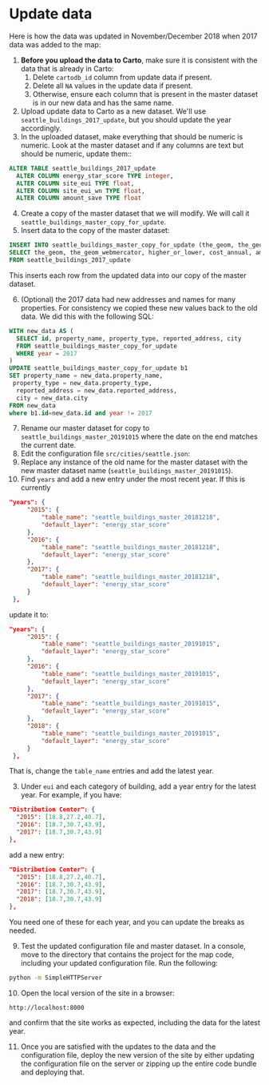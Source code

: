 # Update data

Here is how the data was updated in November/December 2018 when 2017 data was added to the map:

1. **Before you upload the data to Carto**, make sure it is consistent with the data that is already in Carto:
    1. Delete `cartodb_id` column from update data if present.
    2. Delete all `NA` values in the update data if present.
    3. Otherwise, ensure each column that is present in the master dataset is in our new data and has the same name.
2. Upload update data to Carto as a new dataset. We'll use `seattle_buildings_2017_update`, but you should update the year accordingly.
3. In the uploaded dataset, make everything that should be numeric is numeric. Look at the master dataset and if any columns are text but should be numeric, update them::

 ```sql
 ALTER TABLE seattle_buildings_2017_update
   ALTER COLUMN energy_star_score TYPE integer,
   ALTER COLUMN site_eui TYPE float,
   ALTER COLUMN site_eui_wn TYPE float,
   ALTER COLUMN amount_save TYPE float
 ```

4. Create a copy of the master dataset that we will modify. We will call it `seattle_buildings_master_copy_for_update`.
5. Insert data to the copy of the master dataset:

 ```sql
 INSERT INTO seattle_buildings_master_copy_for_update (the_geom, the_geom_webmercator, higher_or_lower, cost_annual, amount_save, total_kbtu, other_pct, other_ghg, ess_cert, year, id, xepaid, zip, councildistrict, yearbuilt_string, yearbuilt, reported_gross_floor_area, numbuildings, numfloors, numunits, energy_star_score, other_ghg_percent, id1, property_type, property_name, reported_address, city, state, neighborhood, comments, percent_from_median, percent_save, cost_sq_ft, total_ghg_emissions_intensity, total_ghg_emissions, electricity_pct, gas_pct, steam_pct, building_type_eui_wn, latitude, longitude, cos_median_eui, building_type_eui, site_eui, site_eui_wn, source_eui, source_eui_wn, electricity, steam, gas, electricity_ghg, gas_ghg, steam_ghg, electricity_ghg_percent, gas_ghg_percent, steam_ghg_percent, pct_sum)
 SELECT the_geom, the_geom_webmercator, higher_or_lower, cost_annual, amount_save, total_kbtu, other_pct, other_ghg, ess_cert, year, id, xepaid, zip, councildistrict, yearbuilt_string, yearbuilt, reported_gross_floor_area, numbuildings, numfloors, numunits, energy_star_score, other_ghg_percent, id1, property_type, property_name, reported_address, city, state, neighborhood, comments, percent_from_median, percent_save, cost_sq_ft, total_ghg_emissions_intensity, total_ghg_emissions, electricity_pct, gas_pct, steam_pct, building_type_eui_wn, latitude, longitude, cos_median_eui, building_type_eui, site_eui, site_eui_wn, source_eui, source_eui_wn, electricity, steam, gas, electricity_ghg, gas_ghg, steam_ghg, electricity_ghg_percent, gas_ghg_percent, steam_ghg_percent, pct_sum
 FROM seattle_buildings_2017_update
 ```

 This inserts each row from the updated data into our copy of the master dataset.

6. (Optional) the 2017 data had new addresses and names for many properties. For consistency we copied these new values back to the old data. We did this with the following SQL:

 ```sql
 WITH new_data AS (
   SELECT id, property_name, property_type, reported_address, city
   FROM seattle_buildings_master_copy_for_update
   WHERE year = 2017
 )
 UPDATE seattle_buildings_master_copy_for_update b1
 SET property_name = new_data.property_name,
  property_type = new_data.property_type,
   reported_address = new_data.reported_address,
   city = new_data.city
 FROM new_data
 where b1.id=new_data.id and year != 2017
 ```

7. Rename our master dataset for copy to `seattle_buildings_master_20191015` where the date on the end matches the current date.
8. Edit the configuration file `src/cities/seattle.json`:
  1. Replace any instance of the old name for the master dataset with the new master dataset name (`seattle_buildings_master_20191015`).
  2. Find `years` and add a new entry under the most recent year. If this is currently

   ```json
   "years": {
        "2015": {
            "table_name": "seattle_buildings_master_20181218",
            "default_layer": "energy_star_score"
        },
        "2016": {
            "table_name": "seattle_buildings_master_20181218",
            "default_layer": "energy_star_score"
        },
        "2017": {
            "table_name": "seattle_buildings_master_20181218",
            "default_layer": "energy_star_score"
        }
    },
   ```

   update it to:
   
   ```json
   "years": {
        "2015": {
            "table_name": "seattle_buildings_master_20191015",
            "default_layer": "energy_star_score"
        },
        "2016": {
            "table_name": "seattle_buildings_master_20191015",
            "default_layer": "energy_star_score"
        },
        "2017": {
            "table_name": "seattle_buildings_master_20191015",
            "default_layer": "energy_star_score"
        },
        "2018": {
            "table_name": "seattle_buildings_master_20191015",
            "default_layer": "energy_star_score"
        }
    },
   ```

   That is, change the `table_name` entries and add the latest year.

  3. Under `eui` and each category of building, add a year entry for the latest year. For example, if you have:

   ```json
   "Distribution Center": {
     "2015": [18.8,27.2,40.7],
     "2016": [18.7,30.7,43.9],
     "2017": [18.7,30.7,43.9]
   },
   ```

   add a new entry:

   ```json
   "Distribution Center": {
     "2015": [18.8,27.2,40.7],
     "2016": [18.7,30.7,43.9],
     "2017": [18.7,30.7,43.9],
     "2018": [18.7,30.7,43.9]
   },
   ```

   You need one of these for each year, and you can update the breaks as needed.

9. Test the updated configuration file and master dataset. In a console, move to the directory that contains the project for the map code, including your updated configuration file. Run the following:

  ```bash
  python -m SimpleHTTPServer
  ```

10. Open the local version of the site in a browser:

  ```
  http://localhost:8000
  ```

  and confirm that the site works as expected, including the data for the latest year.

11. Once you are satisfied with the updates to the data and the configuration file, deploy the new version of the site by either updating the configuration file on the server or zipping up the entire code bundle and deploying that.
